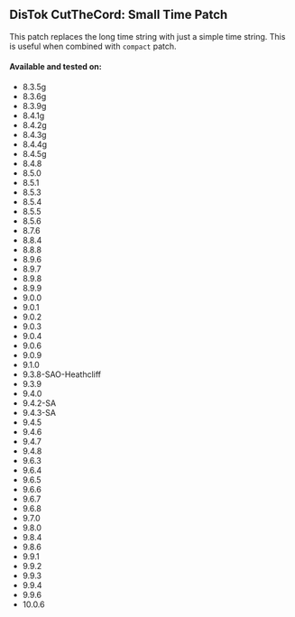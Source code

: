 ## DisTok CutTheCord: Small Time Patch

This patch replaces the long time string with just a simple time string. This is useful when combined with `compact` patch.

#### Available and tested on:
- 8.3.5g
- 8.3.6g
- 8.3.9g
- 8.4.1g
- 8.4.2g
- 8.4.3g
- 8.4.4g
- 8.4.5g
- 8.4.8
- 8.5.0
- 8.5.1
- 8.5.3
- 8.5.4
- 8.5.5
- 8.5.6
- 8.7.6
- 8.8.4
- 8.8.8
- 8.9.6
- 8.9.7
- 8.9.8
- 8.9.9
- 9.0.0
- 9.0.1
- 9.0.2
- 9.0.3
- 9.0.4
- 9.0.6
- 9.0.9
- 9.1.0
- 9.3.8-SAO-Heathcliff
- 9.3.9
- 9.4.0
- 9.4.2-SA
- 9.4.3-SA
- 9.4.5
- 9.4.6
- 9.4.7
- 9.4.8
- 9.6.3
- 9.6.4
- 9.6.5
- 9.6.6
- 9.6.7
- 9.6.8
- 9.7.0
- 9.8.0
- 9.8.4
- 9.8.6
- 9.9.1
- 9.9.2
- 9.9.3
- 9.9.4
- 9.9.6
- 10.0.6

